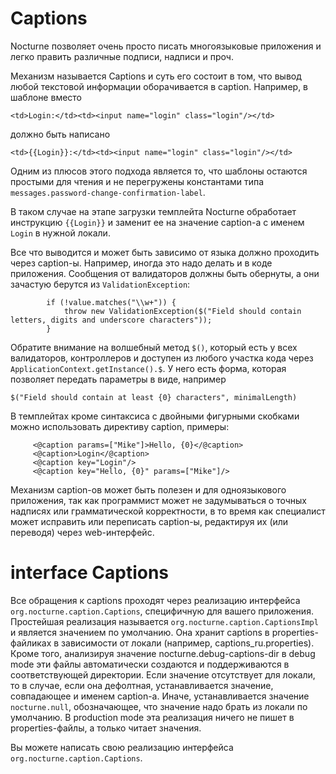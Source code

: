 # Captions #

Nocturne позволяет очень просто писать многоязыковые приложения и легко править различные подписи, надписи и проч.

Механизм называется Captions и суть его состоит в том, что вывод любой текстовой информации оборачивается в caption. Например, в шаблоне вместо
```
<td>Login:</td><td><input name="login" class="login"/></td>
```
должно быть написано
```
<td>{{Login}}:</td><td><input name="login" class="login"/></td>
```
Одним из плюсов этого подхода является то, что шаблоны остаются простыми для чтения и не
перегружены константами типа `messages.password-change-confirmation-label`.

В таком случае на этапе загрузки темплейта Nocturne обработает инструкцию ` {{Login}} ` и заменит ее на значение caption-а с именем `Login` в нужной локали.

Все что выводится и может быть зависимо от языка должно проходить через caption-ы. Например, иногда это надо делать и в коде приложения. Сообщения от валидаторов должны быть обернуты, а они зачастую берутся из `ValidationException`:
```
        if (!value.matches("\\w+")) {
            throw new ValidationException($("Field should contain letters, digits and underscore characters"));
        }
```

Обратите внимание на волшебный метод `$()`, который есть у всех валидаторов, контроллеров и доступен из любого участка кода через `ApplicationContext.getInstance().$`. У него есть форма, которая позволяет передать параметры в виде, например
```
$("Field should contain at least {0} characters", minimalLength)
```

В темплейтах кроме синтаксиса с двойными фигурными скобками можно использовать директиву caption, примеры:
```
     <@caption params=["Mike"]>Hello, {0}</@caption>
     <@caption>Login</@caption>
     <@caption key="Login"/>
     <@caption key="Hello, {0}" params=["Mike"]/>
```

Механизм caption-ов может быть полезен и для одноязыкового приложения, так как программист
может не задумываться о точных надписях или грамматической корректности, в то время как
специалист может исправить или переписать caption-ы, редактируя их (или переводя) через web-интерфейс.

# interface Captions #
Все обращения к captions проходят через реализацию интерфейса `org.nocturne.caption.Captions`, специфичную для вашего приложения. Простейшая реализация называется `org.nocturne.caption.CaptionsImpl` и является значением по умолчанию. Она хранит captions в properties-файликах в зависимости от локали (например, captions\_ru.properties). Кроме того, анализируя значение nocturne.debug-captions-dir в debug mode эти файлы автоматически создаются и поддерживаются в соответствующей директории. Если значение отсутствует для локали, то в случае, если она дефолтная, устанавливается значение, совпадающее и именем caption-а. Иначе, устанавливается значение `nocturne.null`, обозначающее, что значение надо брать из локали по умолчанию. В production mode эта реализация ничего не пишет в properties-файлы, а только читает значения.

Вы можете написать свою реализацию интерфейса `org.nocturne.caption.Captions`.